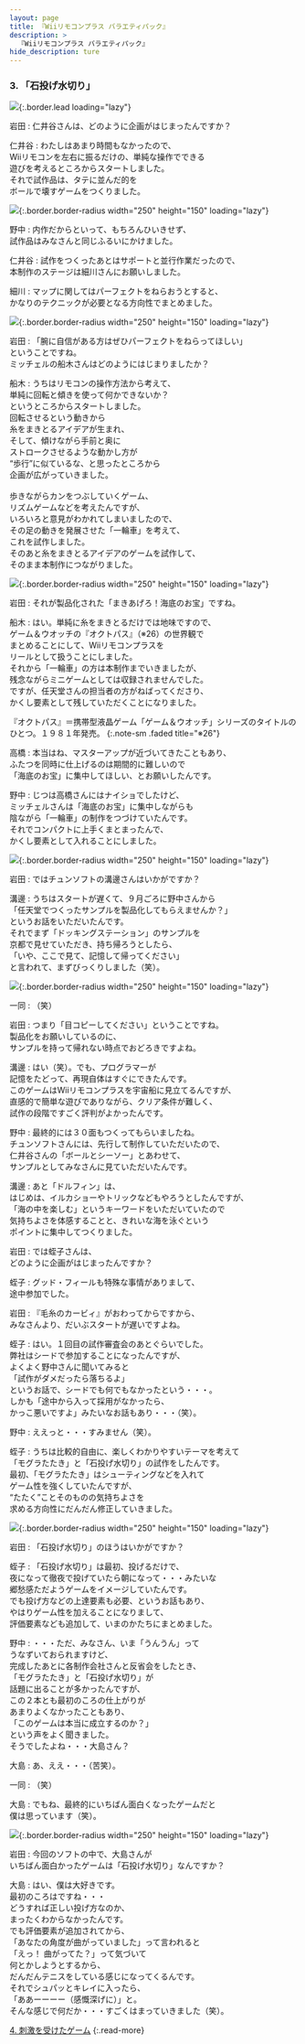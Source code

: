 ```yaml
---
layout: page
title: 『Wiiリモコンプラス バラエティパック』
description: >
  『Wiiリモコンプラス バラエティパック』
hide_description: ture
---
```


### 3. 「石投げ水切り」

![](/interviews/jp/wii/sc8j/vol1/img/mainvisual3.jpg){:.border.lead loading="lazy"}

岩田
: 仁井谷さんは、どのように企画がはじまったんですか？

仁井谷
: わたしはあまり時間もなかったので、<br>Wiiリモコンを左右に振るだけの、単純な操作でできる<br>遊びを考えるところからスタートしました。<br>それで試作品は、タテに並んだ的を<br>ボールで壊すゲームをつくりました。

![](/interviews/jp/wii/sc8j/vol1/img/photo17.jpg){:.border.border-radius width="250" height="150" loading="lazy"}

野中
: 内作だからといって、もちろんひいきせず、<br>試作品はみなさんと同じふるいにかけました。

仁井谷
: 試作をつくったあとはサポートと並行作業だったので、<br>本制作のステージは細川さんにお願いしました。

細川
: マップに関してはパーフェクトをねらおうとすると、<br>かなりのテクニックが必要となる方向性でまとめました。

![](/interviews/jp/wii/sc8j/vol1/img/photo17_2.jpg){:.border.border-radius width="250" height="150" loading="lazy"}

岩田
: 「腕に自信がある方はぜひパーフェクトをねらってほしい」<br>ということですね。<br>ミッチェルの船木さんはどのようにはじまりましたか？

船木
: うちはリモコンの操作方法から考えて、<br>単純に回転と傾きを使って何かできないか？<br>というところからスタートしました。<br>回転させるという動きから<br>糸をまきとるアイデアが生まれ、<br>そして、傾けながら手前と奥に<br>ストロークさせるような動かし方が<br>“歩行”に似ているな、と思ったところから<br>企画が広がっていきました。<br>&nbsp;<br>歩きながらカンをつぶしていくゲーム、<br>リズムゲームなどを考えたんですが、<br>いろいろと意見がわかれてしまいましたので、<br>その足の動きを発展させた「一輪車」を考えて、<br>これを試作しました。<br>そのあと糸をまきとるアイデアのゲームを試作して、<br>そのまま本制作につながりました。

![](/interviews/jp/wii/sc8j/vol1/img/photo18.jpg){:.border.border-radius width="250" height="150" loading="lazy"}

岩田
: それが製品化された「まきあげろ！海底のお宝」ですね。

船木
: はい。単純に糸をまきとるだけでは地味ですので、<br>ゲーム＆ウオッチの『オクトパス』（※26）の世界観で<br>まとめることにして、Wiiリモコンプラスを<br>リールとして扱うことにしました。<br>それから「一輪車」の方は本制作までいきましたが、<br>残念ながらミニゲームとしては収録されませんでした。<br>ですが、任天堂さんの担当者の方がねばってくださり、<br>かくし要素として残していただくことになりました。

『オクトパス』＝携帯型液晶ゲーム「ゲーム＆ウオッチ」シリーズのタイトルのひとつ。１９８１年発売。
{:.note-sm .faded title="※26"}

高橋
: 本当はね、マスターアップが近づいてきたこともあり、<br>ふたつを同時に仕上げるのは期間的に難しいので<br>「海底のお宝」に集中してほしい、とお願いしたんです。

野中
: じつは高橋さんにはナイショでしたけど、<br>ミッチェルさんは「海底のお宝」に集中しながらも<br>陰ながら「一輪車」の制作をつづけていたんです。<br>それでコンパクトに上手くまとまったんで、<br>かくし要素として入れることにしました。

![](/interviews/jp/wii/sc8j/vol1/img/photo19.jpg){:.border.border-radius width="250" height="150" loading="lazy"}

岩田
: ではチュンソフトの溝邊さんはいかがですか？

溝邊
: うちはスタートが遅くて、９月ごろに野中さんから<br>「任天堂でつくったサンプルを製品化してもらえませんか？」<br>というお話をいただいたんです。<br>それでまず「ドッキングステーション」のサンプルを<br>京都で見せていただき、持ち帰ろうとしたら、<br>「いや、ここで見て、記憶して帰ってください」<br>と言われて、まずびっくりしました（笑）。

![](/interviews/jp/wii/sc8j/vol1/img/photo20.jpg){:.border.border-radius width="250" height="150" loading="lazy"}

一同
: （笑）

岩田
: つまり「目コピーしてください」ということですね。<br>製品化をお願いしているのに、<br>サンプルを持って帰れない時点でおどろきですよね。

溝邊
: はい（笑）。でも、プログラマーが<br>記憶をたどって、再現自体はすぐにできたんです。<br>このゲームはWiiリモコンプラスを宇宙船に見立てるんですが、<br>直感的で簡単な遊びでありながら、クリア条件が難しく、<br>試作の段階ですごく評判がよかったんです。

野中
: 最終的には３０面もつくってもらいましたね。<br>チュンソフトさんには、先行して制作していただいたので、<br>仁井谷さんの「ボールとシーソー」とあわせて、<br>サンプルとしてみなさんに見ていただいたんです。

溝邊
: あと「ドルフィン」は、<br>はじめは、イルカショーやトリックなどもやろうとしたんですが、<br>「海の中を楽しむ」というキーワードをいただいていたので<br>気持ちよさを体感することと、きれいな海を泳ぐという<br>ポイントに集中してつくりました。

岩田
: では蛭子さんは、<br>どのように企画がはじまったんですか？

蛭子
: グッド・フィールも特殊な事情がありまして、<br>途中参加でした。

岩田
: 『毛糸のカービィ』がおわってからですから、<br>みなさんより、だいぶスタートが遅いですよね。

蛭子
: はい。１回目の試作審査会のあとぐらいでした。<br>弊社はシードで参加することになったんですが、<br>よくよく野中さんに聞いてみると<br>「試作がダメだったら落ちるよ」<br>というお話で、シードでも何でもなかったという・・・。<br>しかも「途中から入って採用がなかったら、<br>かっこ悪いですよ」みたいなお話もあり・・・（笑）。

野中
: ええっと・・・すみません（笑）。

蛭子
: うちは比較的自由に、楽しくわかりやすいテーマを考えて<br>「モグラたたき」と「石投げ水切り」の試作をしたんです。<br>最初、「モグラたたき」はシューティングなどを入れて<br>ゲーム性を強くしていたんですが、<br>“たたく”ことそのものの気持ちよさを<br>求める方向性にだんだん修正していきました。

![](/interviews/jp/wii/sc8j/vol1/img/photo21.jpg){:.border.border-radius width="250" height="150" loading="lazy"}

岩田
: 「石投げ水切り」のほうはいかがですか？

蛭子
: 「石投げ水切り」は最初、投げるだけで、<br>夜になって徹夜で投げていたら朝になって・・・みたいな<br>郷愁感ただようゲームをイメージしていたんです。<br>でも投げ方などの上達要素も必要、というお話もあり、<br>やはりゲーム性を加えることになりまして、<br>評価要素なども追加して、いまのかたちにまとめました。

野中
: ・・・ただ、みなさん、いま「うんうん」って<br>うなずいておられますけど、<br>完成したあとに各制作会社さんと反省会をしたとき、<br>「モグラたたき」と「石投げ水切り」が<br>話題に出ることが多かったんですが、<br>この２本とも最初のころの仕上がりが<br>あまりよくなかったこともあり、<br>「このゲームは本当に成立するのか？」<br>という声をよく聞きました。<br>そうでしたよね・・・大島さん？

大島
: あ、ええ・・・（苦笑）。

一同
: （笑）

大島
: でもね、最終的にいちばん面白くなったゲームだと<br>僕は思っています（笑）。

![](/interviews/jp/wii/sc8j/vol1/img/photo22.jpg){:.border.border-radius width="250" height="150" loading="lazy"}

岩田
: 今回のソフトの中で、大島さんが<br>いちばん面白かったゲームは「石投げ水切り」なんですか？ 

大島
: はい、僕は大好きです。<br>最初のころはですね・・・<br>どうすれば正しい投げ方なのか、<br>まったくわからなかったんです。<br>でも評価要素が追加されてから、<br>「あなたの角度が曲がっていました」って言われると<br>「えっ！ 曲がってた？」って気づいて<br>何とかしようとするから、<br>だんだんテニスをしている感じになってくるんです。<br>それでシュパッとキレイに入ったら、<br>「ああーーーー（感慨深げに）」と。<br>そんな感じで何だか・・・すごくはまっていきました（笑）。

[4. 刺激を受けたゲーム](4.md)
{:.read-more}

